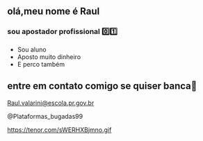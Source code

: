 ## olá,meu nome é Raul
### sou apostador profissional 0️⃣1️⃣

- Sou aluno
- Aposto muito dinheiro
- E perco também 


## entre em contato comigo se quiser banca🤑
Raul.valarini@escola.pr.gov.br


@Plataformas_bugadas99


https://tenor.com/sWERHXBjmno.gif







